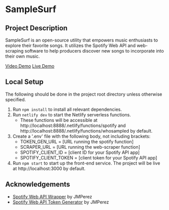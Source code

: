# SampleSurf

## Project Description
SampleSurf is an open-source utility that empowers music enthusiasts to explore their favorite songs. It utilizes the Spotify Web API and web-scraping software to help producers discover new songs to incorporate into their own music.

[Video Demo](https://www.youtube.com/watch?v=58AY8ZAPC5o&ab_channel=AnandMathi)
[Live Demo](https://samplesurf.netlify.app/)

## Local Setup
The following should be done in the project root directory unless otherwise specified.
1. Run `npm install` to install all relevant dependencies.
2. Run `netlify dev` to start the Netlify serverless functions.
   - These functions will be accessible at http://localhost:8888/.netlify/functions/spotify and http://localhost:8888/.netlify/functions/whosampled by default.
3. Create a '.env' file with the following body, not including brackets:
    - TOKEN_GEN_URL = [URL running the spotify function]
    - SCRAPER_URL = [URL running the web-scraper function]
    - SPOTIFY_CLIENT_ID = [client ID for your Spotify API app]
    - SPOTIFY_CLIENT_TOKEN = [client token for your Spotify API app]
4. Run `npm start` to start up the front-end service. The project will be live at http://localhost:3000 by default.

## Acknowledgements
- [Spotify Web API Wrapper](https://github.com/JMPerez/spotify-web-api-js) by JMPerez
- [Spotify Web API Token Generator](https://github.com/JMPerez/spotify-web-api-token) by JMPerez
